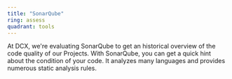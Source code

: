 ```yaml
---
title: "SonarQube"
ring: assess
quadrant: tools
---
```


At DCX, we're evaluating SonarQube to get an historical overview of the code quality of our Projects. With SonarQube, you can get a quick hint about the condition of your code. It analyzes many languages and provides numerous static analysis rules.
